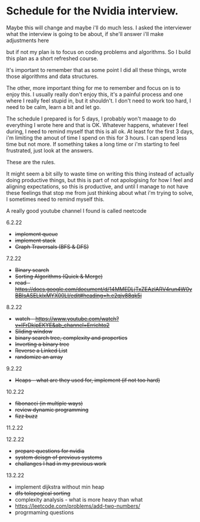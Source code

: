 # Schedule for the Nvidia interview.
Maybe this will change and maybe i'll do much less.
I asked the interviewer what the interview is going to be about, if she'll answer i'll make adjustments here

but if not my plan is to focus on coding problems and algorithms.
So I build this plan as a short refreshed course.

It's important to remember that as some point I did all these things, wrote 
those algorithms and data structures.

The other, more important thing for me to remember and focus on is to enjoy this.
I usually really don't enjoy this, it's a painful process and one where I really feel stupid in, but it 
shouldn't. I don't need to work too hard, I need to be calm, learn a bit and let go.

The schedule I prepared is for 5 days, I probably won't maaage to do everything I wrote here
and that is OK.
Whatever happens, whatever I feel during, I need to remind myself that this is all ok.
At least for the first 3 days, i'm limiting the amout of time I spend on this for 3 hours. 
I can spend less time but not more. 
If something takes a long time or i'm starting to feel frustrated, just look at the answers.

These are the rules.

It might seem a bit silly to waste time on writing this thing instead of actually doing
productive things, but this is part of not apologising for how I feel and aligning expectations,
so this is productive, and until I manage to not have these feelings that stop me from 
just thinking about what i'm trying to solve, I sometimes need to remind myself this.

A really good youtube channel I found is called neetcode

6.2.22
- <s>implement queue</s>
- <s>implement stack</s>
- <s>Graph Traversals (BFS & DFS)</s>

7.2.22
- <s>Binary search</s>
- <s>Sorting Algorithms (Quick & Merge)</s>
- <s>read - https://docs.google.com/document/d/14MMEDLjTxZEAzlARV4run4W0yBBIsASELklxMYX00LI/edit#heading=h.e2qjv88qk5i</s>

8.2.22
- <s>watch - https://www.youtube.com/watch?v=IFrDkjpEKYE&ab_channel=Errichto2</s>
- <s>Sliding window</s>
- <s>binary search tree, complexity and properties</s>
- <s>Inverting a binary tree </s>
- <s> Reverse a Linked List </s>
- <s> randomize an array </s>

9.2.22
- <s>Heaps - what are they used for, implement (if not too hard)</s>

10.2.22
- <s>fibonacci (in multiple ways)</s>
- <s>review dynamic programming</s>
- <s>fizz buzz</s>

11.2.22

12.2.22
- <s>prepare questions for nvidia</s>
- <s>system deisgn of previous systems </s>
- <s>challanges I had in my previous work</s>

13.2.22
- implement dijkstra without min heap
- <s>dfs tolopogical sorting</s>
- complexity analysis - what is more heavy than what
- https://leetcode.com/problems/add-two-numbers/
- progrmaming questions